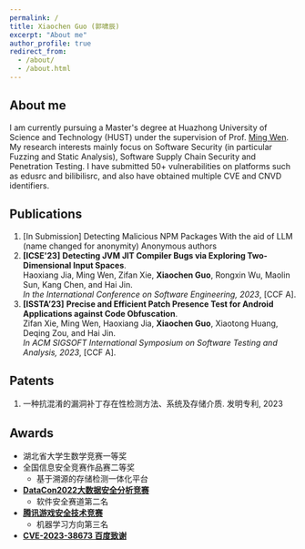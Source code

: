 ```yaml
---
permalink: /
title: Xiaochen Guo (郭啸辰)
excerpt: "About me"
author_profile: true
redirect_from: 
  - /about/
  - /about.html
---
```


About me
------
I am currently pursuing a Master's degree at Huazhong University of Science and Technology (HUST) under the supervision of Prof. [Ming Wen](https://mingwen-cs.github.io/). My research interests mainly focus on Software Security (in particular Fuzzing and Static Analysis), Software Supply Chain Security and Penetration Testing. I have submitted 50+ vulnerabilities on platforms such as edusrc and bilibilisrc, and also have obtained multiple CVE and CNVD identifiers.

Publications
------
1. [In Submission] Detecting Malicious NPM Packages With the aid of LLM (name changed for anonymity)
Anonymous authors
1. **[ICSE'23]** **Detecting JVM JIT Compiler Bugs via Exploring Two-Dimensional Input Spaces**. <br>Haoxiang Jia, Ming Wen, Zifan Xie, **Xiaochen Guo**, Rongxin Wu, Maolin Sun, Kang Chen, and Hai Jin. <br> *In the International Conference on Software Engineering, 2023*, [CCF A].
1. **[ISSTA’23]** **Precise and Efficient Patch Presence Test for Android Applications against Code Obfuscation**. <br>Zifan Xie, Ming Wen, Haoxiang Jia, **Xiaochen Guo**, Xiaotong Huang, Deqing Zou, and Hai Jin. <br>*In ACM SIGSOFT International Symposium on Software Testing and Analysis, 2023*, [CCF A]. 

Patents
---
1. 一种抗混淆的漏洞补丁存在性检测方法、系统及存储介质. 发明专利, 2023

Awards
------
- 湖北省大学生数学竞赛一等奖
- 全国信息安全竞赛作品赛二等奖
  - 基于溯源的存储检测一体化平台
- [**DataCon2022大数据安全分析竞赛**](https://datacon.qianxin.com/armory)
  - 软件安全赛道第二名
- [**腾讯游戏安全技术竞赛**](https://gslab.qq.com/html/competition/2023/race-final-result.htm)
  - 机器学习方向第三名
- [**CVE-2023-38673 百度致谢**](https://github.com/PaddlePaddle/Paddle/blob/develop/security/advisory/pdsa-2023-005.md)

